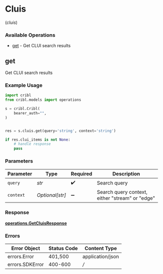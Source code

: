 # Cluis
(*cluis*)

### Available Operations

* [get](#get) - Get CLUI search results

## get

Get CLUI search results

### Example Usage

```python
import cribl
from cribl.models import operations

s = cribl.Cribl(
    bearer_auth="",
)


res = s.cluis.get(query='string', context='string')

if res.clui_items is not None:
    # handle response
    pass
```

### Parameters

| Parameter                                       | Type                                            | Required                                        | Description                                     |
| ----------------------------------------------- | ----------------------------------------------- | ----------------------------------------------- | ----------------------------------------------- |
| `query`                                         | *str*                                           | :heavy_check_mark:                              | Search query                                    |
| `context`                                       | *Optional[str]*                                 | :heavy_minus_sign:                              | Search query context, either "stream" or "edge" |


### Response

**[operations.GetCluisResponse](../../models/operations/getcluisresponse.md)**
### Errors

| Error Object     | Status Code      | Content Type     |
| ---------------- | ---------------- | ---------------- |
| errors.Error     | 401,500          | application/json |
| errors.SDKError  | 400-600          | */*              |
